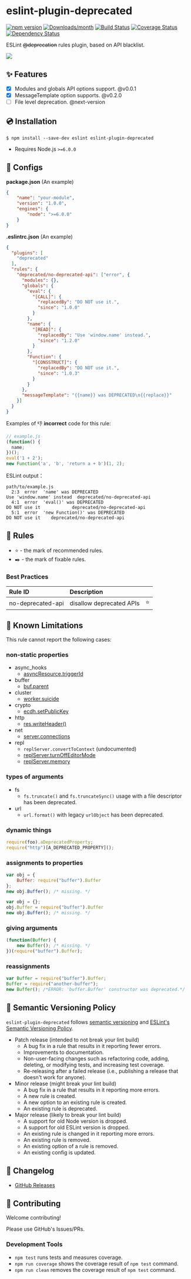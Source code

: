 # eslint-plugin-deprecated

[![npm version](https://img.shields.io/npm/v/eslint-plugin-deprecated.svg)](https://www.npmjs.com/package/eslint-plugin-deprecated)
[![Downloads/month](https://img.shields.io/npm/dm/eslint-plugin-deprecated.svg)](http://www.npmtrends.com/eslint-plugin-deprecated)
[![Build Status](https://travis-ci.org/mysticatea/eslint-plugin-deprecated.svg?branch=master)](https://travis-ci.org/mysticatea/eslint-plugin-deprecated)
[![Coverage Status](https://codecov.io/gh/mysticatea/eslint-plugin-deprecated/branch/master/graph/badge.svg)](https://codecov.io/gh/mysticatea/eslint-plugin-deprecated)
[![Dependency Status](https://david-dm.org/mysticatea/eslint-plugin-deprecated.svg)](https://david-dm.org/mysticatea/eslint-plugin-deprecated)

ESLint ~~@deprecation~~ rules plugin, based on API blacklist.

![](./features-overview.png)

## :sparkles: Features

- [x] Modules and globals API options support. @v0.0.1
- [x] MessageTemplate option supports. @v0.2.0
- [ ] File level deprecation. @next-version

## 💿 Installation

```
$ npm install --save-dev eslint eslint-plugin-deprecated
```

- Requires Node.js `>=6.0.0`

## 🔧 Configs

**package.json** (An example)

```json
{
    "name": "your-module",
    "version": "1.0.0",
    "engines": {
        "node": ">=6.0.0"
    }
}
```

**.eslintrc.json** (An example)

```json
{
  "plugins": [
    "deprecated"
  ],
  "rules": {
    "deprecated/no-deprecated-api": ["error", {
      "modules": {},
      "globals": {
        "eval": {
          "[CALL]": {
            "replacedBy": "DO NOT use it.",
            "since": "1.0.0"
          }
        },
        "name": {
          "[READ]": {
            "replacedBy": "Use 'window.name' instead.",
            "since": "1.2.0"
          }
        },
        "Function": {
          "[CONSSTRUCT]": {
            "replacedBy": "DO NOT use it.",
            "since": "1.0.3"
          }
        }
      },
      "messageTemplate": "{{name}} was DEPRECATED\n{{replace}}"
    }]
  }
}
```

Examples of :-1: **incorrect** code for this rule:

```js
// example.js
(function() {
  name;
})();
eval('1 + 2');
new Function('a', 'b', 'return a + b')(1, 2);
```

ESLint output：

```
path/to/example.js
  2:3  error  'name' was DEPRECATED
Use 'window.name' instead  deprecated/no-deprecated-api
  4:1  error  'eval()' was DEPRECATED
DO NOT use it            deprecated/no-deprecated-api
  5:1  error  'new Function()' was DEPRECATED
DO NOT use it    deprecated/no-deprecated-api
```

## 📖 Rules

- ⭐️ - the mark of recommended rules.
- ✒️ - the mark of fixable rules.

<!--RULES_TABLE_START-->
### Best Practices

| Rule ID | Description |    |
|:--------|:------------|:--:|
| no-deprecated-api | disallow deprecated APIs | ⭐️ |

<!--RULES_TABLE_END-->

## 👫 Known Limitations

This rule cannot report the following cases:

### non-static properties

- async_hooks
    - [asyncResource.triggerId](https://nodejs.org/dist/v8.2.0/docs/api/deprecations.html#deprecations_dep0072_async_hooks_asyncresource_triggerid)
- buffer
    - [buf.parent](https://nodejs.org/dist/v8.0.0/docs/api/buffer.html#buffer_buf_parent)
- cluster
    - [worker.suicide](https://nodejs.org/dist/v6.0.0/docs/api/cluster.html#cluster_worker_suicide)
- crypto
    - [ecdh.setPublicKey](https://nodejs.org/dist/v6.0.0/docs/api/crypto.html#crypto_ecdh_setpublickey_public_key_encoding)
- http
    - [res.writeHeader()](https://nodejs.org/dist/v8.0.0/docs/api/deprecations.html#deprecations_dep0063_serverresponse_prototype_writeheader)
- net
    - [server.connections](https://nodejs.org/dist/v0.10.0/docs/api/net.html#net_server_connections)
- repl
    - `replServer.convertToContext` (undocumented)
    - [replServer.turnOffEditorMode](https://nodejs.org/dist/v9.0.0/docs/api/deprecations.html#deprecations_dep0078_replserver_turnoffeditormode)
    - [replServer.memory](https://nodejs.org/dist/v9.0.0/docs/api/deprecations.html#deprecations_dep0082_replserver_prototype_memory)

### types of arguments

- fs
    - `fs.truncate()` and `fs.truncateSync()` usage with a file descriptor has been deprecated.
- url
    - `url.format()` with legacy `urlObject` has been deprecated.

### dynamic things

```js
require(foo).aDeprecatedProperty;
require("http")[A_DEPRECATED_PROPERTY]();
```

### assignments to properties

```js
var obj = {
    Buffer: require("buffer").Buffer
};
new obj.Buffer(); /* missing. */
```

```js
var obj = {};
obj.Buffer = require("buffer").Buffer
new obj.Buffer(); /* missing. */
```

### giving arguments

```js
(function(Buffer) {
    new Buffer(); /* missing. */
})(require("buffer").Buffer);
```

### reassignments

```js
var Buffer = require("buffer").Buffer;
Buffer = require("another-buffer");
new Buffer(); /*ERROR: 'buffer.Buffer' constructor was deprecated.*/
```

## 🚥 Semantic Versioning Policy

`eslint-plugin-deprecated` follows [semantic versioning](http://semver.org/) and [ESLint's Semantic Versioning Policy](https://github.com/eslint/eslint#semantic-versioning-policy).

- Patch release (intended to not break your lint build)
    - A bug fix in a rule that results in it reporting fewer errors.
    - Improvements to documentation.
    - Non-user-facing changes such as refactoring code, adding, deleting, or modifying tests, and increasing test coverage.
    - Re-releasing after a failed release (i.e., publishing a release that doesn't work for anyone).
- Minor release (might break your lint build)
    - A bug fix in a rule that results in it reporting more errors.
    - A new rule is created.
    - A new option to an existing rule is created.
    - An existing rule is deprecated.
- Major release (likely to break your lint build)
    - A support for old Node version is dropped.
    - A support for old ESLint version is dropped.
    - An existing rule is changed in it reporting more errors.
    - An existing rule is removed.
    - An existing option of a rule is removed.
    - An existing config is updated.

## 📰 Changelog

- [GitHub Releases](https://github.com/ayqy/eslint-plugin-deprecated/releases)

## 💎 Contributing

Welcome contributing!

Please use GitHub's Issues/PRs.

### Development Tools

- `npm test` runs tests and measures coverage.
- `npm run coverage` shows the coverage result of `npm test` command.
- `npm run clean` removes the coverage result of `npm test` command.
